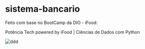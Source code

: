 # sistema-bancario

<p>Feito com base no BootCamp da DIO - iFood:</p>
<p>Potência Tech powered by iFood | Ciências de Dados com Python</p>

![ddd](https://github.com/C0nanT/sistema-bancario/assets/113317279/62edf099-efa4-4e84-a101-72761b1c2158)
